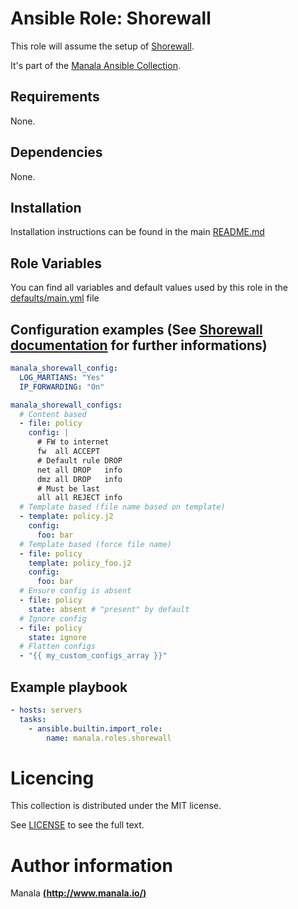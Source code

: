 # Ansible Role: Shorewall

This role will assume the setup of [Shorewall](http://shorewall.net/).

It's part of the [Manala Ansible Collection](https://galaxy.ansible.com/manala/roles).

## Requirements

None.

## Dependencies

None.

## Installation

Installation instructions can be found in the main [README.md](https://github.com/manala/ansible-roles/blob/master/README.md)

## Role Variables

You can find all variables and default values used by this role in the [defaults/main.yml](./defaults/main.yml) file

## Configuration examples (See [Shorewall documentation](http://shorewall.net/Documentation_Index.html) for further informations)

```yaml
manala_shorewall_config:
  LOG_MARTIANS: "Yes"
  IP_FORWARDING: "On"

manala_shorewall_configs:
  # Content based
  - file: policy
    config: |
      # FW to internet
      fw  all ACCEPT
      # Default rule DROP
      net all DROP   info
      dmz all DROP   info
      # Must be last
      all all REJECT info
  # Template based (file name based on template)
  - template: policy.j2
    config:
      foo: bar
  # Template based (force file name)
  - file: policy
    template: policy_foo.j2
    config:
      foo: bar
  # Ensure config is absent
  - file: policy
    state: absent # "present" by default
  # Ignore config
  - file: policy
    state: ignore
  # Flatten configs
  - "{{ my_custom_configs_array }}"
```

## Example playbook

```yaml
- hosts: servers
  tasks:
    - ansible.builtin.import_role:  
        name: manala.roles.shorewall
```

# Licencing

This collection is distributed under the MIT license.

See [LICENSE](https://opensource.org/licenses/MIT) to see the full text.

# Author information

Manala [**(http://www.manala.io/)**](http://www.manala.io)
